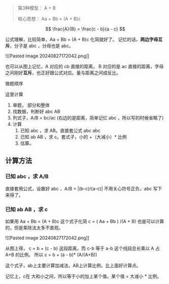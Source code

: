 > 第3种模型： A + B
> 
> 核心思想： Aa + Bb = (A + B)c 
> 

$$
\frac{A}{B} = \frac{c - b}{a - c} 
$$

公式理解，比较简单，Aa + Bb = (A + B)c  化简就好了。
记忆的话，**两边字母互斥**，分子是 abc ，分母也是 abc。

![[Pasted image 20240827172042.png]]

也可以从图上记忆，A 对应的 cb 直接的距离， B 对应的是 ac 直接的距离，字母之间刚好**互斥**，也正好跟公式对应。量与距离之间成反比。

做题顺序

这里计算
1. 审题， 部分和整体
2. 找数据，判断好 abc AB
3. 列式子，A/B = bc/ac (右边的是距离，简单记忆 abc ，所以写的时候省略了)
4. 计算
	1. 已知 abc ，求 AB。直接套公式 abc abc
	2. 已知 ab AB ，求 c。套式子，小的 +（大减小）* 比例
	3. 估算。

## 计算方法

### 已知 abc ，求 A/B

直接套用公式，设置好 abc ，A/B = |(b-c)/(a-c)| 不用关心符号正负，abc 写下来得了。

### 已知 ab AB ，求 c

如果用 Aa + Bb = (A + B)c  这个式子化简 c = ( Aa + Bb ) /(A + B) 也是可以计算的，但是乘除法太多不直观。

![[Pasted image 20240827172042.png]]

从图上得， c = b + (c - b) 这段距离，而 c-b 等于 a-b 这个线段总长乘以 A 占 A+B 的比例。
所以 c = b + (a - b)* (A/(A+B))

这个式子，ab上主要计算加减法，AB上计算比例，比上面好计算点。

记忆上，c在 大和小之间，所以等于小的加上某个值。某个值 = 大减小 * 比例。